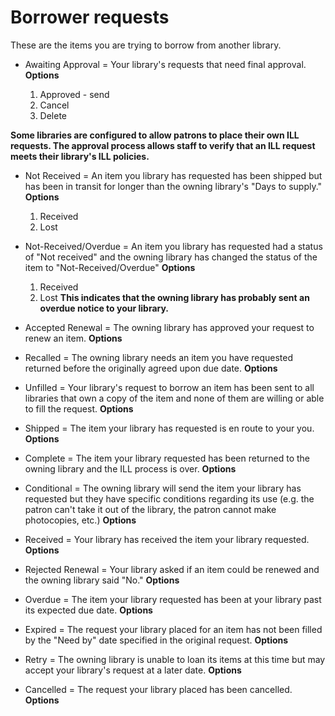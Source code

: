 # Borrower requests

These are the items you are trying to borrow from another library.

* Awaiting Approval = Your library's requests that need final approval.
__Options__

  1. Approved - send
  2. Cancel
  3. Delete

__Some libraries are configured to allow patrons to place their own ILL requests.  The approval process allows staff to verify that an ILL request meets their library's ILL policies.__

* Not Received = An item you library has requested has been shipped but has been in transit for longer than the owning library's "Days to supply."
__Options__
  1. Received
  2. Lost

* Not-Received/Overdue = An item you library has requested had a status of "Not received" and the owning library has changed the status of the item to "Not-Received/Overdue"
__Options__
  1. Received
  2. Lost
__This indicates that the owning library has probably sent an overdue notice to your library.__

* Accepted Renewal =  The owning library has approved your request to renew an item.
__Options__

* Recalled = The owning library needs an item you have requested returned before the originally agreed upon due date.
__Options__

* Unfilled = Your library's request to borrow an item has been sent to all libraries that own a copy of the item and none of them are willing or able to fill the request.
__Options__

* Shipped = The item your library has requested is en route to your you.
__Options__

* Complete = The item your library requested has been returned to the owning library and the ILL process is over.
__Options__

* Conditional = The owning library will send the item your library has requested but they have specific conditions regarding its use (e.g. the patron can't take it out of the library, the patron cannot make photocopies, etc.)
__Options__

* Received = Your library has received the item your library requested.
__Options__

* Rejected Renewal = Your library asked if an item could be renewed and the owning library said "No."
__Options__

* Overdue = The item your library requested has been at your library past its expected due date.
__Options__

* Expired = The request your library placed for an item has not been filled by the "Need by" date specified in the original request.
__Options__

* Retry = The owning library is unable to loan its items at this time but may accept your library's request at a later date.
__Options__

* Cancelled = The request your library placed has been cancelled.
__Options__
